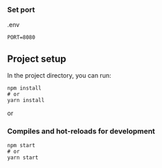 ### Set port
.env
```
PORT=8080
```
## Project setup
In the project directory, you can run:
```
npm install
# or
yarn install
```
or
### Compiles and hot-reloads for development
```
npm start
# or
yarn start
```
